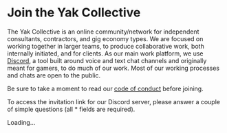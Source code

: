 ---
---
# Join the Yak Collective

The Yak Collective is an online community/network for independent consultants, contractors, and gig economy types. We are focused on working together in larger teams, to produce collaborative work, both internally initiated, and for clients. As our main work platform, we use [Discord](https://discord.com/), a tool built around voice and text chat channels and originally meant for gamers, to do much of our work. Most of our working processes and chats are open to the public.

Be sure to take a moment to read our [code of conduct](https://roamresearch.com/#/app/ArtOfGig/page/i92e8kE2x) before joining.

To access the invitation link for our Discord server, please answer a couple of simple questions (all <span class="required">*</span> fields are required).

<div>
    <script type="text/javascript">
	app_id="5f70876d8e7037001504bfe8";
	distribution_key="dist_2";
    </script>
    <script type="text/javascript" src="https://loader.knack.com/5f70876d8e7037001504bfe8/dist_2/knack.js"></script>
    <div id="knack-dist_2">Loading...</div>
</div>
